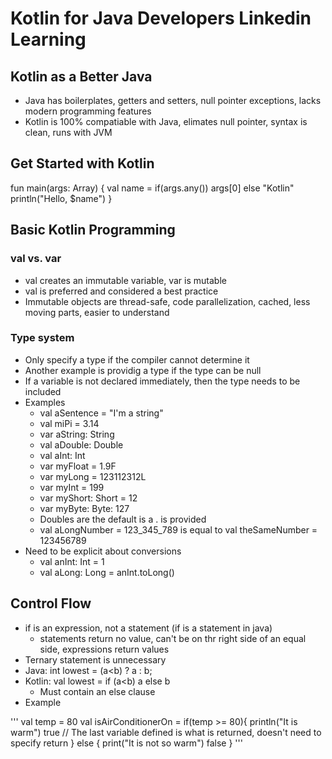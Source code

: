 # Kotlin for Java Developers Linkedin Learning 

## Kotlin as a Better Java
- Java has boilerplates, getters and setters, null pointer exceptions, lacks modern programming features
- Kotlin is 100% compatiable with Java, elimates null pointer, syntax is clean, runs with JVM


## Get Started with Kotlin

fun main(args: Array<String>) {
  val name = if(args.any()) args[0] else "Kotlin"
  println("Hello, $name")
}


## Basic Kotlin Programming

### val vs. var
- val creates an immutable variable, var is mutable
- val is preferred and considered a best practice
- Immutable objects are thread-safe, code parallelization, cached, less moving parts, easier to understand

### Type system
- Only specify a type if the compiler cannot determine it
- Another example is providig a type if the type can be null
- If a variable is not declared immediately, then the type needs to be included
- Examples
  - val aSentence = "I'm a string"
  - val miPi = 3.14
  - var aString: String
  - val aDouble: Double
  - val aInt: Int
  - var myFloat = 1.9F
  - var myLong =  123112312L
  - var myInt = 199
  - var myShort: Short = 12
  - var myByte: Byte: 127
  - Doubles are the default is a . is provided
  - val aLongNumber = 123_345_789 is equal to val theSameNumber = 123456789
- Need to be explicit about conversions
  - val anInt: Int = 1
  - val aLong: Long = anInt.toLong()

## Control Flow  
- if is an expression, not a statement (if is a statement in java)
  - statements return no value, can't be on thr right side of an equal side, expressions return values
- Ternary statement is unnecessary
- Java: int lowest = (a<b) ? a : b;
- Kotlin: val lowest = if (a<b) a else b
  - Must contain an else clause
- Example

'''
    val temp =  80
    val isAirConditionerOn = if(temp >= 80){
        println("It is warm")
        true // The last variable defined is what is returned, doesn't need to specify return
    } else {
        print("It is not so warm")
        false
    }
'''
